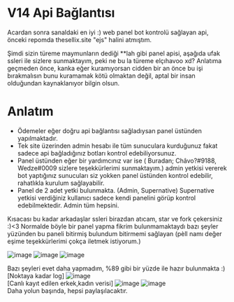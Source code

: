 # V14 Api Bağlantısı

Acardan sonra sanaldaki en iyi :) web panel bot kontrolü sağlayan api, önceki repomda thesellix.site "ejs" halini atmıştım.

Şimdi sizin türeme maymunların dediği **lah gibi panel apisi, aşağıda ufak ssleri ile sizlere sunmaktayım, peki ne bu la türeme elçıhavoo xd? Anlatıma geçmeden önce, kanka eğer kuramıyorsan cidden bir an önce bu işi bırakmalısın bunu kuramamak kötü olmaktan değil, aptal bir insan olduğundan kaynaklanıyor bilgin olsun.

# Anlatım

- Ödemeler eğer doğru api bağlantısı sağladıysan panel üstünden yapılmaktadır.
- Tek site üzerinden admin hesabı ile tüm sunuculara kurduğunuz fakat sadece api bağladığınız botları kontrol edebiliyorsunuz.
- Panel üstünden eğer bir yardımcınız var ise ( Buradan; Châvo?#9188, Wedze#0009 sizlere teşekkürlerimi sunmaktayım.) admin yetkisi vererek bot yaptığınız sunucuları siz yokken panel üstünden kontrol edebilir, rahatlıkla kurulum sağlayabilir.
- Panel de 2 adet yetki bulunmakta. (Admin, Supernative) Supernative yetkisi verdiğiniz kullanıcı sadece kendi panelini görüp kontrol edebilmektedir. Admin tüm hepsini.

Kısacası bu kadar arkadaşlar ssleri birazdan atıcam, star ve fork çekersiniz :)<3 Normalde böyle bir panel yapma fikrim bulunmamaktaydı bazı şeyler yüzünden bu paneli bitirmiş bulundum bitirmemi sağlayan (pèll namı değer eşime teşekkürlerimi çokça iletmek istiyorum.)

![image](https://user-images.githubusercontent.com/74346832/235816320-949d0bd9-aad4-46e5-a4fe-c4ba2fe3746b.png)
![image](https://user-images.githubusercontent.com/74346832/235816434-7279211a-2b8b-4f1f-9f39-d5e5f09de2d7.png)
![image](https://user-images.githubusercontent.com/74346832/235816578-20e71d18-54a8-46fd-818e-1cedc92c5028.png)

Bazı şeyleri evet daha yapmadım, %89 gibi bir yüzde ile hazır bulunmakta :) <br>
[Noktaya kadar log]
![image](https://github.com/Vparonline/Web-panel-API/assets/74346832/930311f9-f423-4dd7-b1f6-f31e2bb53cc6) <br>
[Canlı kayıt edilen erkek,kadın verisi]
![image](https://github.com/Vparonline/Web-panel-API/assets/74346832/3229737f-54a8-4621-a095-3088136a990e)
![image](https://github.com/Vparonline/Web-panel-API/assets/74346832/f708d57d-d61d-4c81-a853-a8183b3e4246)
<br>
Daha yolun başında, hepsi paylaşılacaktır.
